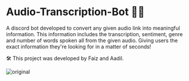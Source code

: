# Audio-Transcription-Bot 🤖🎵

A discord bot developed to convert any given audio link into meaningful information. This information includes the transcription, sentiment, genre and number of words spoken all from the given audio. Giving users the exact information they're looking for in a matter of seconds!

🛠️ This project was developed by Faiz and Aadil. 

![original](https://github.com/ItsFQ/Audio-Transcription-Bot/assets/151128645/bb1c73b5-8c95-4c78-9920-a1ede4b42747)
